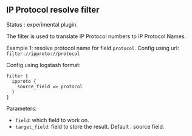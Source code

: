 IP Protocol resolve filter
---

Status : experimental plugin.

The filter is used to translate IP Protocol numbers to IP Protocol Names.

Example 1: resolve protocol name for field ``protocol``.
Config using url: ``filter://ipproto://protocol``

Config using logstash format:
````
filter {
  ipproto {
    source_field => protocol
  }
}
`````

Parameters:

* ``field``: which field to work on.
* ``target_field``: field to store the result. Default : source field.
